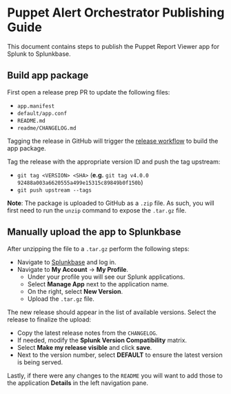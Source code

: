 # Puppet Alert Orchestrator Publishing Guide

This document contains steps to publish the Puppet Report Viewer app for Splunk to Splunkbase.

## Build app package

First open a release prep PR to update the following files:

  * `app.manifest`
  * `default/app.conf`
  * `README.md`
  * `readme/CHANGELOG.md`

Tagging the release in GitHub will trigger the [release workflow](https://github.com/puppetlabs/TA-puppet-alert-orchestrator/actions/workflows/release.yml) to build the app package.

Tag the release with the appropriate version ID and push the tag upstream:

  * `git tag <VERSION> <SHA>` (**e.g.** `git tag v4.0.0 92488a003a6620555a499e15315c89849b0f150b`)
  * `git push upstream --tags`

**Note**: The package is uploaded to GitHub as a `.zip` file. As such, you will first need to run the `unzip` command to expose the `.tar.gz` file.

## Manually upload the app to Splunkbase

After unzipping the file to a `.tar.gz` perform the following steps:

  * Navigate to [Splunkbase](https://splunkbase.splunk.com) and log in.
  * Navigate to **My Account** -> **My Profile**.
    * Under your profile you will see our Splunk applications.
    * Select **Manage App** next to the application name.
    * On the right, select **New Version**.
    * Upload the `.tar.gz` file.

The new release should appear in the list of available versions. Select the release to finalize the upload:

  * Copy the latest release notes from the `CHANGELOG`.
  * If needed, modify the **Splunk Version Compatibility** matrix.
  * Select **Make my release visible** and click **save**.
  * Next to the version number, select **DEFAULT** to ensure the latest version is being served.

Lastly, if there were any changes to the `README` you will want to add those to the application **Details** in the left navigation pane.
